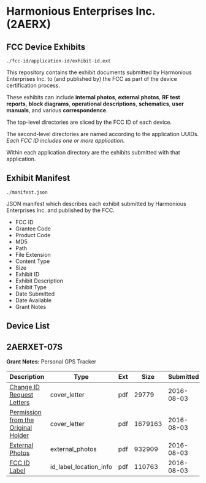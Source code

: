 # Harmonious Enterprises Inc. (2AERX)
## FCC Device Exhibits

```
./fcc-id/application-id/exhibit-id.ext
```

This repository contains the exhibit documents submitted by Harmonious Enterprises Inc. to (and published by) the FCC as part of the device certification process.

These exhibits can include **internal photos**, **external photos**, **RF test reports**, **block diagrams**, **operational descriptions**, **schematics**, **user manuals**, and various **correspondence**.

The top-level directories are sliced by the FCC ID of each device.

The second-level directories are named according to the application UUIDs. *Each FCC ID includes one or more application.*

Within each application directory are the exhibits submitted with that application. 

## Exhibit Manifest

```
./manifest.json
```

JSON manifest which describes each exhibit submitted by Harmonious Enterprises Inc. and published by the FCC.

- FCC ID
- Grantee Code
- Product Code
- MD5
- Path
- File Extension
- Content Type
- Size
- Exhibit ID
- Exhibit Description
- Exhibit Type
- Date Submitted
- Date Available
- Grant Notes

## Device List
## 2AERXET-07S
**Grant Notes:** Personal GPS Tracker

| Description | Type | Ext | Size | Submitted | Available |
| ----------- | ---- | --- | ---- | --------- | --------- |
| [Change ID Request Letters](2AERXET-07S/f78933bfbaef0d5598949a0c55781771/3085904.pdf) | cover_letter | pdf | 29779 | 2016-08-03 | 2016-08-03 |
| [Permission from the Original Holder](2AERXET-07S/f78933bfbaef0d5598949a0c55781771/3085905.pdf) | cover_letter | pdf | 1679163 | 2016-08-03 | 2016-08-03 |
| [External Photos](2AERXET-07S/f78933bfbaef0d5598949a0c55781771/3063495.pdf) | external_photos | pdf | 932909 | 2016-08-03 | 2016-08-03 |
| [FCC ID Label](2AERXET-07S/f78933bfbaef0d5598949a0c55781771/3085907.pdf) | id_label_location_info | pdf | 110763 | 2016-08-03 | 2016-08-03 |
